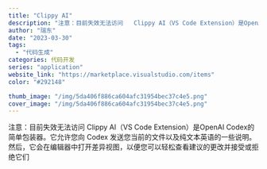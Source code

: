 ```yaml
---
title: "Clippy AI"
description: "注意：目前失效无法访问   Clippy AI（VS Code Extension）是OpenAI Codex的简单包装"
author: "瑞东"
date: "2023-03-30"
tags:
  - "代码生成"
categories: 代码开发
series: "application"
website_link: "https://marketplace.visualstudio.com/items"
color: "#292148"

thumb_image: "/img/5da406f886ca604afc31954bec37c4e5.png"
cover_image: "/img/5da406f886ca604afc31954bec37c4e5.png"
---
```


注意：目前失效无法访问   Clippy AI（VS Code Extension）是OpenAI Codex的简单包装器。它允许您向 Codex 发送您当前的文件以及纯文本英语的一些说明。然后，它会在编辑器中打开差异视图，以便您可以轻松查看建议的更改并接受或拒绝它们 